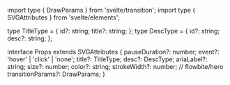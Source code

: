 import type { DrawParams } from 'svelte/transition';
import type { SVGAttributes } from 'svelte/elements';

type TitleType = {
id?: string;
title?: string;
};
type DescType = {
id?: string;
desc?: string;
};

interface Props extends SVGAttributes<SVGSVGElement> {
pauseDuration?: number;
event?: 'hover' | 'click' | 'none';
title?: TitleType;
desc?: DescType;
ariaLabel?: string;
size?: number;
color?: string;
strokeWidth?: number; // flowbite/hero
transitionParams?: DrawParams;
}
